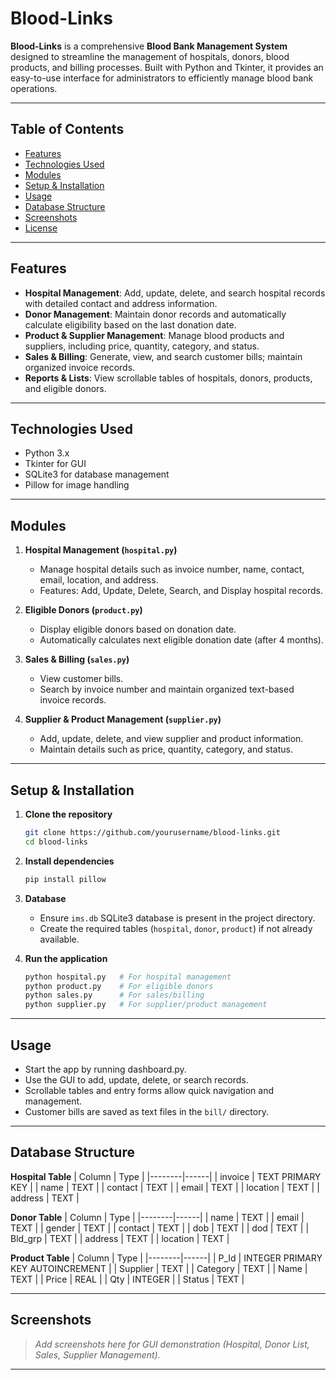# Blood-Links

**Blood-Links** is a comprehensive **Blood Bank Management System** designed to streamline the management of hospitals, donors, blood products, and billing processes. Built with Python and Tkinter, it provides an easy-to-use interface for administrators to efficiently manage blood bank operations.

---

## Table of Contents
- [Features](#features)  
- [Technologies Used](#technologies-used)  
- [Modules](#modules)  
- [Setup & Installation](#setup--installation)  
- [Usage](#usage)  
- [Database Structure](#database-structure)  
- [Screenshots](#screenshots)  
- [License](#license)  

---

## Features

- **Hospital Management**: Add, update, delete, and search hospital records with detailed contact and address information.
- **Donor Management**: Maintain donor records and automatically calculate eligibility based on the last donation date.
- **Product & Supplier Management**: Manage blood products and suppliers, including price, quantity, category, and status.
- **Sales & Billing**: Generate, view, and search customer bills; maintain organized invoice records.
- **Reports & Lists**: View scrollable tables of hospitals, donors, products, and eligible donors.

---

## Technologies Used

- Python 3.x  
- Tkinter for GUI  
- SQLite3 for database management  
- Pillow for image handling  

---

## Modules

1. **Hospital Management (`hospital.py`)**
   - Manage hospital details such as invoice number, name, contact, email, location, and address.
   - Features: Add, Update, Delete, Search, and Display hospital records.

2. **Eligible Donors (`product.py`)**
   - Display eligible donors based on donation date.
   - Automatically calculates next eligible donation date (after 4 months).

3. **Sales & Billing (`sales.py`)**
   - View customer bills.
   - Search by invoice number and maintain organized text-based invoice records.

4. **Supplier & Product Management (`supplier.py`)**
   - Add, update, delete, and view supplier and product information.
   - Maintain details such as price, quantity, category, and status.

---

## Setup & Installation

1. **Clone the repository**
   ```bash
   git clone https://github.com/yourusername/blood-links.git
   cd blood-links
   ```

2. **Install dependencies**
   ```bash
   pip install pillow
   ```

3. **Database**
   - Ensure `ims.db` SQLite3 database is present in the project directory.
   - Create the required tables (`hospital`, `donor`, `product`) if not already available.

4. **Run the application**
   ```bash
   python hospital.py   # For hospital management
   python product.py    # For eligible donors
   python sales.py      # For sales/billing
   python supplier.py   # For supplier/product management
   ```

---

## Usage

- Start the app by running dashboard.py.
- Use the GUI to add, update, delete, or search records.
- Scrollable tables and entry forms allow quick navigation and management.
- Customer bills are saved as text files in the `bill/` directory.

---

## Database Structure

**Hospital Table**
| Column | Type |
|--------|------|
| invoice | TEXT PRIMARY KEY |
| name    | TEXT |
| contact | TEXT |
| email   | TEXT |
| location | TEXT |
| address | TEXT |

**Donor Table**
| Column | Type |
|--------|------|
| name   | TEXT |
| email  | TEXT |
| gender | TEXT |
| contact | TEXT |
| dob    | TEXT |
| dod    | TEXT |
| Bld_grp | TEXT |
| address | TEXT |
| location | TEXT |

**Product Table**
| Column | Type |
|--------|------|
| P_Id   | INTEGER PRIMARY KEY AUTOINCREMENT |
| Supplier | TEXT |
| Category | TEXT |
| Name     | TEXT |
| Price    | REAL |
| Qty      | INTEGER |
| Status   | TEXT |

---

## Screenshots

> *Add screenshots here for GUI demonstration (Hospital, Donor List, Sales, Supplier Management).*

---
